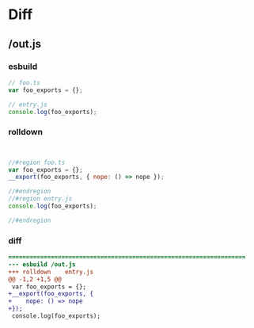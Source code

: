 # Diff
## /out.js
### esbuild
```js
// foo.ts
var foo_exports = {};

// entry.js
console.log(foo_exports);
```
### rolldown
```js


//#region foo.ts
var foo_exports = {};
__export(foo_exports, { nope: () => nope });

//#endregion
//#region entry.js
console.log(foo_exports);

//#endregion

```
### diff
```diff
===================================================================
--- esbuild	/out.js
+++ rolldown	entry.js
@@ -1,2 +1,5 @@
 var foo_exports = {};
+__export(foo_exports, {
+    nope: () => nope
+});
 console.log(foo_exports);

```
